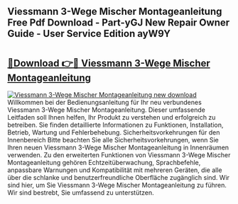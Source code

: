 ## Viessmann 3-Wege Mischer Montageanleitung Free Pdf Download - Part-yGJ New Repair Owner Guide - User Service Edition ayW9Y

# <h2><a href="http://df7iq56.blite.top/?on=Viessmann+3-Wege+Mischer+Montageanleitung">🔗Download 👉🔴 Viessmann 3-Wege Mischer Montageanleitung</a></h2>

[![Viessmann 3-Wege Mischer Montageanleitung new download](https://i.imgur.com/lujVjoI.png)](http://df7iq56.blite.top/?on=Viessmann+3-Wege+Mischer+Montageanleitung)
Willkommen bei der Bedienungsanleitung für Ihr neu verbundenes Viessmann 3-Wege Mischer Montageanleitung. Dieser umfassende Leitfaden soll Ihnen helfen, Ihr Produkt zu verstehen und erfolgreich zu betreiben. Sie finden detaillierte Informationen zu Funktionen, Installation, Betrieb, Wartung und Fehlerbehebung. Sicherheitsvorkehrungen für den Innenbereich Bitte beachten Sie alle Sicherheitsvorkehrungen, wenn Sie Ihren neuen Viessmann 3-Wege Mischer Montageanleitung in Innenräumen verwenden. Zu den erweiterten Funktionen von Viessmann 3-Wege Mischer Montageanleitung gehören Echtzeitüberwachung, Sprachbefehle, anpassbare Warnungen und Kompatibilität mit mehreren Geräten, die alle über die schlanke und benutzerfreundliche Oberfläche zugänglich sind. Wir sind hier, um Sie Viessmann 3-Wege Mischer Montageanleitung zu führen. Wir sind bestrebt, Sie umfassend zu unterstützen.
